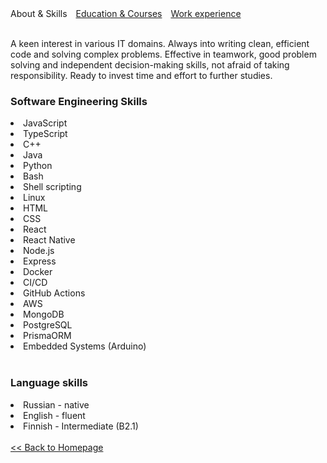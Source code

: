<html>
    <head>
        <meta charset="UTF-8">
        <style>
            .info {
                margin-right: 10px;
            }
            a {
                text-decoration: underline;
            }
        </style>
    </head>
    <body>
        <span class="info">About & Skills</span>
        <a class="info" href="https://iuloz.github.io/education">Education & Courses</a>
        <a class="info" href="https://iuloz.github.io/experience">Work experience</a>
        <br/><br/>
        <p>
            A keen interest in various IT domains. Always into writing clean, efficient code and solving complex problems. Effective in teamwork, good problem solving and independent decision-making skills, not afraid of taking responsibility. Ready to invest time and effort to further studies.
        </p>
        <h3>Software Engineering Skills</h3>
            <li>JavaScript</li>
            <li>TypeScript</li>
            <li>C++</li>
            <li>Java</li>
            <li>Python</li>
            <li>Bash</li>
            <li>Shell scripting</li>
            <li>Linux</li>
            <li>HTML</li>
            <li>CSS</li>
            <li>React</li>
            <li>React Native</li>
            <li>Node.js</li>
            <li>Express</li>
            <li>Docker</li>
            <li>CI/CD</li>
            <li>GitHub Actions</li>
            <li>AWS</li>
            <li>MongoDB</li>
            <li>PostgreSQL</li>
            <li>PrismaORM</li>
            <li>Embedded Systems (Arduino)</li>
        <br/>
        <h3>Language skills</h3>
            <li>Russian - native</li>
            <li>English - fluent</li>
            <li>Finnish - Intermediate (B2.1)</li>
        <br/>
        <a href="https://iuloz.github.io"><< Back to Homepage</a>
    </body>
</html>
